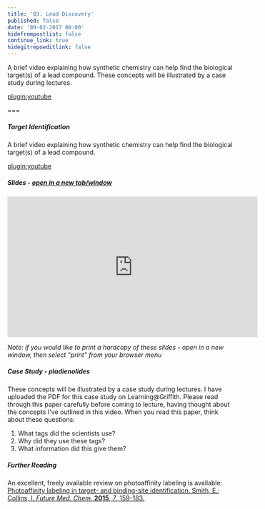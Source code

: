 ```yaml
---
title: '03. Lead Discovery'
published: false
date: '09-02-2017 00:00'
hidefrompostlist: false
continue_link: true
hidegitrepoeditlink: false
---
```


A brief video explaining how synthetic chemistry can help find the biological target(s) of a lead compound. These concepts will be illustrated by a case study during lectures.

[plugin:youtube](https://www.youtube.com/watch?v=zWVmRfd8uk4)

===

##### Target Identification

A brief video explaining how synthetic chemistry can help find the biological target(s) of a lead compound.

[plugin:youtube](https://www.youtube.com/watch?v=zWVmRfd8uk4)

##### Slides - <a href="https://teaching.mcoster.net/DDD/slides/02-target-id.html" target="_blank">open in a new tab/window</a>

<iframe width="560" height="315" src="https://teaching.mcoster.net/DDD/slides/02-target-id.html" frameborder="0" allowfullscreen></iframe>

_Note: if you would like to print a hardcopy of these slides - open in a new window, then select "print" from your browser menu_

##### Case Study - pladienolides
These concepts will be illustrated by a case study during lectures. I have uploaded the PDF for this case study on Learning@Griffith. Please read through this paper carefully before coming to lecture, having thought about the concepts I've outlined in this video. When you read this paper, think about these questions:

1. What tags did the scientists use?
2. Why did they use these tags?
3. What information did this give them?

##### Further Reading
An excellent, freely available review on photoaffinity labeling is available:
[Photoaffinity labeling in target- and binding-site identification. Smith, E.; Collins, I. _Future Med. Chem._ **2015**, _7_, 159-183.](https://doi.org/10.4155/fmc.14.152)
